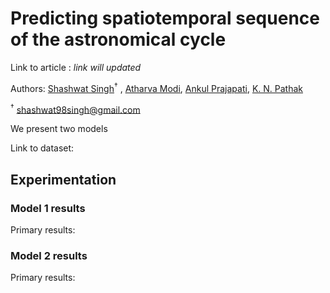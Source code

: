 # Predicting spatiotemporal sequence of the astronomical cycle 

Link to article : *link will updated*

Authors: [Shashwat Singh](https://github.com/SSingh087/)<sup>†</sup> , [Atharva Modi](https://github.com/AntiNeutrino03), [Ankul Prajapati](https://www.researchgate.net/profile/Ankul_Prajapati), [K. N. Pathak](https://www.researchgate.net/profile/Kamlesh_Pathak)

<sup>†</sup> shashwat98singh@gmail.com 

We present two models 

Link to dataset:

## Experimentation

### Model 1 results
Primary results:

### Model 2 results
Primary results:
